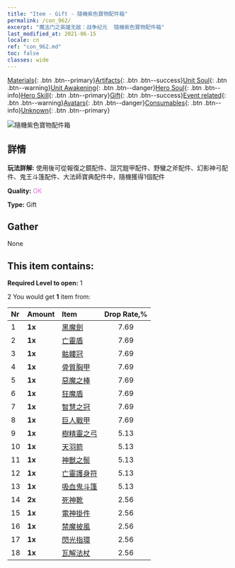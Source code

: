 ```yaml
---
title: "Item - Gift - 隨機紫色寶物配件箱"
permalink: /con_962/
excerpt: "魔法门之英雄无敌：战争纪元  隨機紫色寶物配件箱"
last_modified_at: 2021-06-15
locale: cn
ref: "con_962.md"
toc: false
classes: wide
---
```

 [Materials](/ItemsCN/){: .btn .btn--primary}[Artifacts](/ItemsCN/Artifacts/){: .btn .btn--success}[Unit Soul](/ItemsCN/UnitSoul/){: .btn .btn--warning}[Unit Awakening](/ItemsCN/UnitAwakening/){: .btn .btn--danger}[Hero Soul](/ItemsCN/HeroSoul/){: .btn .btn--info}[Hero Skill](/ItemsCN/HeroSkill/){: .btn .btn--primary}[Gift](/ItemsCN/Gift/){: .btn .btn--success}[Event related](/ItemsCN/Events/){: .btn .btn--warning}[Avatars](/ItemsCN/Avatars/){: .btn .btn--danger}[Consumables](/ItemsCN/Consumables/){: .btn .btn--info}[Unknown](/ItemsCN/Unknown/){: .btn .btn--primary}

 ![隨機紫色寶物配件箱](/images/t/i_907046.png)

## 詳情
 **玩法詳解:** 使用後可從報復之鏡配件、詛咒鎧甲配件、野蠻之斧配件、幻影神弓配件、鬼王斗篷配件、大法師寶典配件中，隨機獲得1個配件

 **Quality:** <span style="color: #DA70D6">OK</span>

 **Type:** Gift

## Gather

  None

## This item contains:

 **Required Level to open:** 1

 2 You would get **1** item  from:

  | Nr | Amount |     Item    | Drop Rate,% |
  |:---|:-------|:------------|:---------:|
  | 1 |  **1x** | [黑魔劍](/cn/Items/art_121/) | 7.69 | 
  | 2 |  **1x** | [亡靈盾](/cn/Items/art_122/) | 7.69 | 
  | 3 |  **1x** | [骷髏冠](/cn/Items/art_123/) | 7.69 | 
  | 4 |  **1x** | [骨質胸甲](/cn/Items/art_124/) | 7.69 | 
  | 5 |  **1x** | [惡魔之棒](/cn/Items/art_125/) | 7.69 | 
  | 6 |  **1x** | [狂魔盾](/cn/Items/art_126/) | 7.69 | 
  | 7 |  **1x** | [智慧之冠](/cn/Items/art_127/) | 7.69 | 
  | 8 |  **1x** | [巨人戰甲](/cn/Items/art_128/) | 7.69 | 
  | 9 |  **1x** | [樹精靈之弓](/cn/Items/art_103/) | 5.13 | 
  | 10 |  **1x** | [天羽箭](/cn/Items/art_104/) | 5.13 | 
  | 11 |  **1x** | [神獸之鬃](/cn/Items/art_105/) | 5.13 | 
  | 12 |  **1x** | [亡靈護身符](/cn/Items/art_129/) | 5.13 | 
  | 13 |  **1x** | [吸血鬼斗篷](/cn/Items/art_130/) | 5.13 | 
  | 14 |  **2x** | [死神靴](/cn/Items/art_131/) | 2.56 | 
  | 15 |  **1x** | [電神掛件](/cn/Items/art_136/) | 2.56 | 
  | 16 |  **1x** | [禁魔披風](/cn/Items/art_137/) | 2.56 | 
  | 17 |  **1x** | [閃光指環](/cn/Items/art_138/) | 2.56 | 
  | 18 |  **1x** | [瓦解法杖](/cn/Items/art_139/) | 2.56 | 
